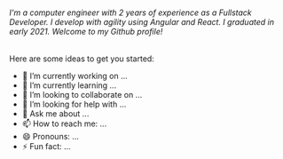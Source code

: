 ###### I'm a computer engineer with 2 years of experience as a Fullstack Developer. I develop with agility using Angular and React. I graduated in early 2021. Welcome to my Github profile! ######

Here are some ideas to get you started:

- 🔭 I’m currently working on ...
- 🌱 I’m currently learning ...
- 👯 I’m looking to collaborate on ...
- 🤔 I’m looking for help with ...
- 💬 Ask me about ...
- 📫 How to reach me: ...
- 😄 Pronouns: ...
- ⚡ Fun fact: ...
